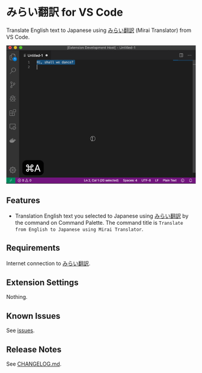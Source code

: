 # みらい翻訳 for VS Code

Translate English text to Japanese using [みらい翻訳] (Mirai Translator) from VS Code.

![demo](images/demo.gif)

[みらい翻訳]: https://miraitranslate.com/trial/

## Features

- Translation English text you selected to Japanese using [みらい翻訳] by the command on Command Palette. The command title is `Translate from English to Japanese using Mirai Translator`.

## Requirements

Internet connection to [みらい翻訳].

## Extension Settings

Nothing.

## Known Issues

See [issues](https://github.com/zawataki/vscode-mirai-translator/issues).

## Release Notes

See [CHANGELOG.md](CHANGELOG.md).
